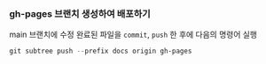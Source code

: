 ### gh-pages 브랜치 생성하여 배포하기

main 브랜치에 수정 완료된 파일을  `commit`, `push` 한 후에 다음의 명령어 실행
``` ps1
git subtree push --prefix docs origin gh-pages
```
